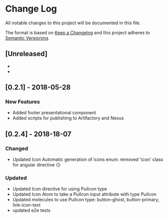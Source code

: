 # Change Log

All notable changes to this project will be documented in this file.

The format is based on [Keep a Changelog](http://keepachangelog.com/)
and this project adheres to [Semantic Versioning](http://semver.org/).

## [Unreleased]
* 
* 
## [0.2.1] - 2018-05-28
### New Features
* Added footer presentational component
* Added scripts for publishing to Artifactory and Nexus

## [0.2.4] - 2018-18-07
### Changed
* Updated Icon Automatic generation of icons enum: 
removed 'icon' class for angular directive 😏

### Updated
* Updated Icon directive for using PuiIcon type
* Updated Icon Atom to take a PuiIcon input attribute with type PuiIcon
* Updated molecules to use PuiIcon type: button-ghost, button-primary, link-icon-text
* updated e2e tests
